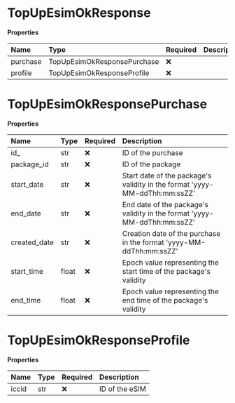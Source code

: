 # TopUpEsimOkResponse

**Properties**

| Name     | Type                        | Required | Description |
| :------- | :-------------------------- | :------- | :---------- |
| purchase | TopUpEsimOkResponsePurchase | ❌       |             |
| profile  | TopUpEsimOkResponseProfile  | ❌       |             |

# TopUpEsimOkResponsePurchase

**Properties**

| Name         | Type  | Required | Description                                                                |
| :----------- | :---- | :------- | :------------------------------------------------------------------------- |
| id\_         | str   | ❌       | ID of the purchase                                                         |
| package_id   | str   | ❌       | ID of the package                                                          |
| start_date   | str   | ❌       | Start date of the package's validity in the format 'yyyy-MM-ddThh:mm:ssZZ' |
| end_date     | str   | ❌       | End date of the package's validity in the format 'yyyy-MM-ddThh:mm:ssZZ'   |
| created_date | str   | ❌       | Creation date of the purchase in the format 'yyyy-MM-ddThh:mm:ssZZ'        |
| start_time   | float | ❌       | Epoch value representing the start time of the package's validity          |
| end_time     | float | ❌       | Epoch value representing the end time of the package's validity            |

# TopUpEsimOkResponseProfile

**Properties**

| Name  | Type | Required | Description    |
| :---- | :--- | :------- | :------------- |
| iccid | str  | ❌       | ID of the eSIM |
